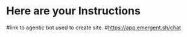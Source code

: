 # Here are your Instructions
#link to agentic bot used to create site.
#https://app.emergent.sh/chat
